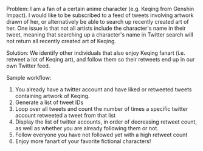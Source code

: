 Problem: 
I am a fan of a certain anime character (e.g. Keqing from Genshin Impact). I would like to be subscribed to a feed of tweets involving artwork drawn of her, or alternatively be able to search up recently created art of her. One issue is that not all artists include the character's name in their tweet, meaning that searching up a character's name in Twitter search will not return all recently created art of Keqing.

Solution:
We identify other individuals that also enjoy Keqing fanart (i.e. retweet a lot of Keqing art), and follow them so their retweets end up in our own Twitter feed. 

Sample workflow:
1) You already have a twitter account and have liked or retweeted tweets containing artwork of Keqing.
2) Generate a list of tweet IDs
3) Loop over all tweets and count the number of times a specific twitter account retweeted a tweet from that list
4) Display the list of twitter accounts, in order of decreasing retweet count, as well as whether you are already following them or not.
5) Follow everyone you have not followed yet with a high retweet count
6) Enjoy more fanart of your favorite fictional characters!
